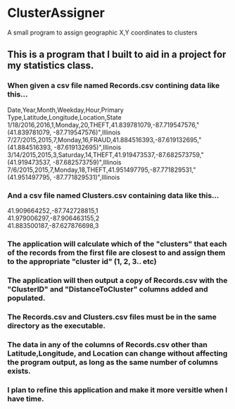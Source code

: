 # ClusterAssigner
A small program to assign geographic X,Y coordinates to clusters

## This is a program that I built to aid in a project for my statistics class.

### When given a csv file named Records.csv contining data like this...  
 Date,Year,Month,Weekday,Hour,Primary Type,Latitude,Longitude,Location,State  
1/18/2016,2016,1,Monday,20,THEFT,41.839781079,-87.719547576,"(41.839781079, -87.719547576)",Illinois  
7/27/2015,2015,7,Monday,16,FRAUD,41.884516393,-87.619132695,"(41.884516393, -87.619132695)",Illinois  
3/14/2015,2015,3,Saturday,14,THEFT,41.919473537,-87.682573759,"(41.919473537, -87.682573759)",Illinois  
7/6/2015,2015,7,Monday,18,THEFT,41.951497795,-87.771829531,"(41.951497795, -87.771829531)",Illinois  
  
### And a csv file named Clusters.csv containing data like this...  
41.909664252,-87.742728815,1  
41.979006297,-87.906463155,2  
41.883500187,-87.627876698,3  
  
### The application will calculate which of the "clusters" that each of the records from the first file are closest to and assign them to the appropriate "cluster id" (1, 2, 3.. etc)  
### The application will then output a copy of Records.csv with the "ClusterID" and "DistanceToCluster" columns added and populated.  
  
### The Records.csv and Clusters.csv files must be in the same directory as the executable.
### The data in any of the columns of Records.csv other than Latitude,Longitude, and Location can change without affecting the program output, as long as the same number of columns exists.  

### I plan to refine this application and make it more versitle when I have time.